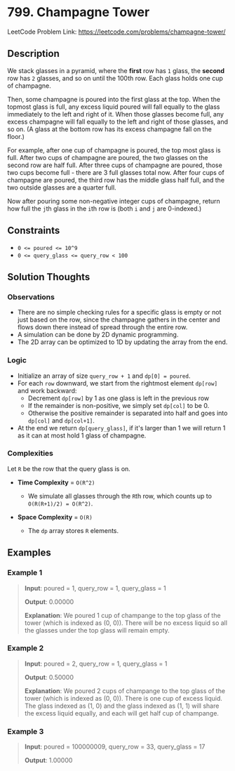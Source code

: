 # 799. Champagne Tower

LeetCode Problem Link: <https://leetcode.com/problems/champagne-tower/>

## Description

We stack glasses in a pyramid, where the **first** row has `1` glass, the **second** row has `2` glasses, and so on until the 100th row.  Each glass holds one cup of champagne.

Then, some champagne is poured into the first glass at the top.  When the topmost glass is full, any excess liquid poured will fall equally to the glass immediately to the left and right of it.  When those glasses become full, any excess champagne will fall equally to the left and right of those glasses, and so on.  (A glass at the bottom row has its excess champagne fall on the floor.)

For example, after one cup of champagne is poured, the top most glass is full.  After two cups of champagne are poured, the two glasses on the second row are half full.  After three cups of champagne are poured, those two cups become full - there are 3 full glasses total now.  After four cups of champagne are poured, the third row has the middle glass half full, and the two outside glasses are a quarter full.

Now after pouring some non-negative integer cups of champagne, return how full the `j`th glass in the `i`th row is (both `i` and `j` are 0-indexed.)

## Constraints

- `0 <= poured <= 10^9`
- `0 <= query_glass <= query_row < 100`

## Solution Thoughts

### Observations

- There are no simple checking rules for a specific glass is empty or not just based on the row, since the champagne gathers in the center and flows down there instead of spread through the entire row.
- A simulation can be done by 2D dynamic programming.
- The 2D array can be optimized to 1D by updating the array from the end.

### Logic

- Initialize an array of size `query_row + 1` and `dp[0] = poured`.
- For each `row` downward, we start from the rightmost element `dp[row]` and work backward:
   - Decrement `dp[row]` by 1 as one glass is left in the previous row
   - If the remainder is non-positive, we simply set `dp[col]` to be 0.
   - Otherwise the positive remainder is separated into half and goes into `dp[col]` and `dp[col+1]`.
- At the end we return `dp[query_glass]`, if it's larger than 1 we will return 1 as it can at most hold 1 glass of champagne.

### Complexities

Let `R` be the row that the query glass is on.

- **Time Complexity** = `O(R^2)`
   - We simulate all glasses through the `R`th row, which counts up to `O(R(R+1)/2) = O(R^2)`.

- **Space Complexity** = `O(R)`
   - The `dp` array stores `R` elements.

## Examples

### Example 1

> **Input**: poured = 1, query_row = 1, query_glass = 1
>
> **Output**: 0.00000
>
> **Explanation**: We poured 1 cup of champange to the top glass of the tower (which is indexed as (0, 0)). There will be no excess liquid so all the glasses under the top glass will remain empty.

### Example 2

> **Input**: poured = 2, query_row = 1, query_glass = 1
>
> **Output**: 0.50000
>
> **Explanation**: We poured 2 cups of champange to the top glass of the tower (which is indexed as (0, 0)). There is one cup of excess liquid. The glass indexed as (1, 0) and the glass indexed as (1, 1) will share the excess liquid equally, and each will get half cup of champange.

### Example 3

> **Input**: poured = 100000009, query_row = 33, query_glass = 17
>
> **Output**: 1.00000
